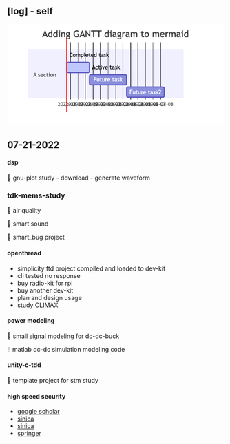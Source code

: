 ## [log] - self

![](./fluxconn_gantt.drawio.png)

## 07-21-2022
#### dsp
:open_book: gnu-plot study
    - download
    - generate waveform


### tdk-mems-study
:floppy_disk: air quality

:floppy_disk: smart sound

:floppy_disk: smart_bug project

#### openthread
- simplicity ftd project compiled and loaded to dev-kit
- cli tested no response
- buy radio-kit for rpi
- buy another dev-kit
- plan and design usage
- study CLIMAX

#### power modeling
:open_book: small signal modeling for dc-dc-buck

:bangbang: matlab dc-dc simulation modeling code

#### unity-c-tdd
:open_book: template project for stm study


#### high speed security
* [google scholar](https://scholar.google.com/citations?user=hI3a_oIAAAAJ&hl=en)
* [sinica](https://homepage.iis.sinica.edu.tw/pages/byyang/supervised_en.html)
* [sinica](https://troll.iis.sinica.edu.tw/by-publ/#%E6%BB%B7%E6%95%99%E6%8E%88)
* [springer](https://link.springer.com/content/pdf/10.1007/s13389-012-0027-1.pdf)
